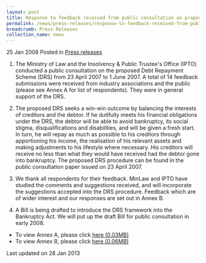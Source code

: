 ```yaml
---
layout: post
title: Response to feedback received from public consultation on proposed Debt Repayment Scheme
permalink: /news/press-releases/response-to-feedback-received-from-public-consultation-on-proposed-debt-repayment-scheme
breadcrumb: Press Releases
collection_name: news
---
```


25 Jan 2008 Posted in [Press releases](/news/press-releases)


1. The Ministry of Law and the Insolvency & Public Trustee's Office (IPTO) conducted a public consultation on the proposed Debt Repayment Scheme (DRS) from 23 April 2007 to 1 June 2007. A total of 14 feedback submissions were received from industry associations and the public (please see Annex A for list of respondents). They were in general support of the DRS.

2. The proposed DRS seeks a win-win outcome by balancing the interests of creditors and the debtor. If he dutifully meets his financial obligations under the DRS, the debtor will be able to avoid bankruptcy, its social stigma, disqualifications and disabilities, and will be given a fresh start. In turn, he will repay as much as possible to his creditors through apportioning his income, the realisation of his relevant assets and making adjustments to his lifestyle where necessary. His creditors will receive no less than what they would have received had the debtor gone into bankruptcy. The proposed DRS procedure can be found in the public consultation paper issued on 23 April 2007.

3. We thank all respondents for their feedback. MinLaw and IPTO have studied the comments and suggestions received, and will incorporate the suggestions accepted into the DRS procedure. Feedback which are of wider interest and our responses are set out in Annex B.

4. A Bill is being drafted to introduce the DRS framework into the Bankruptcy Act. We will put up the draft Bill for public consultation in early 2008.

<ul>
<li>To view Annex A, please click <a href="/files/news/press-releases/2008/01/linkclick54f6.pdf">here (0.03MB)</a></li>
<li>To view Annex B, please click <a href="/files/news/press-releases/2008/01/linkclick5750.pdf">here (0.06MB)</a></li>
</ul>

<p class="right-side-updated">Last updated on 28 Jan 2013</p>

